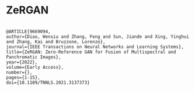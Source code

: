 # ZeRGAN
<pre>
    <code>
@ARTICLE{9669094, 
author={Diao, Wenxiu and Zhang, Feng and Sun, Jiande and Xing, Yinghui and Zhang, Kai and Bruzzone, Lorenzo}, 
journal={IEEE Transactions on Neural Networks and Learning Systems},   
title={ZeRGAN: Zero-Reference GAN for Fusion of Multispectral and Panchromatic Images},  
year={2022},  
volume={Early Access},  
number={},  
pages={1-15},  
doi={10.1109/TNNLS.2021.3137373}
    </code>
</pre>
